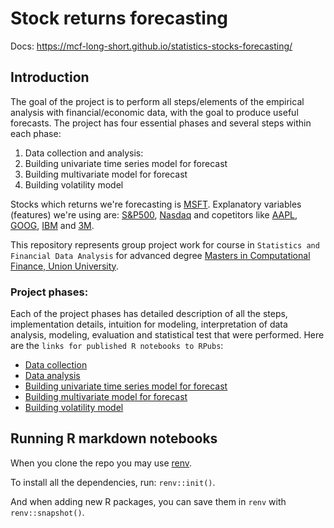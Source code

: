 # Stock returns forecasting

Docs: https://mcf-long-short.github.io/statistics-stocks-forecasting/

## Introduction

The goal of the project is to perform all steps/elements of the empirical analysis with
financial/economic data, with the goal to produce useful forecasts. The project has four essential
phases and several steps within each phase:

1. Data collection and analysis:
2. Building univariate time series model for forecast
3. Building multivariate model for forecast
4. Building volatility model

Stocks which returns we're forecasting is [MSFT](https://finance.yahoo.com/quote/MSFT?p=MSFT&.tsrc=fin-srch). Explanatory
variables (features) we're using are: [S&P500](https://finance.yahoo.com/quote/%5Egspc?ltr=1), [Nasdaq](https://finance.yahoo.com/quote/%5EIXIC/) 
and copetitors like [AAPL](https://finance.yahoo.com/quote/AAPL/), [GOOG](https://finance.yahoo.com/quote/GOOG?p=GOOG&.tsrc=fin-srch), [IBM](https://finance.yahoo.com/quote/IBM/) and [3M](https://finance.yahoo.com/quote/MMM?p=MMM&.tsrc=fin-srch).

This repository represents group project work for course in `Statistics and Financial Data Analysis` for advanced degree [Masters in Computational Finance, Union University](http://mcf.raf.edu.rs/).

### Project phases:

Each of the project phases has detailed description of all the steps, implementation details, intuition for modeling, interpretation of data analysis, modeling, evaluation and statistical test that were performed. Here are the `links for published R notebooks to RPubs`:

- [Data collection](https://rpubs.com/krivi95/783676)
- [Data analysis](https://rpubs.com/krivi95/783678)
- [Building univariate time series model for forecast](https://rpubs.com/krivi95/783506)
- [Building multivariate model for forecast](https://rpubs.com/krivi95/783766)
- [Building volatility model](https://rpubs.com/krivi95/783765)

## Running R markdown notebooks

When you clone the repo you may use [renv](https://rstudio.github.io/renv/articles/renv.html).

To install all the dependencies, run: `renv::init()`.

And when adding new R packages, you can save them in `renv` with `renv::snapshot()`.
